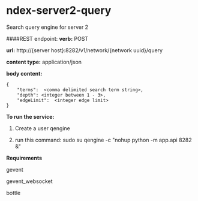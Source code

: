 # ndex-server2-query
Search query engine for server 2

####REST endpoint:
**verb:** POST

**url:** http://{server host}:8282/v1/network/{network uuid}/query

**content type:** application/json

**body content:** 


    {
        "terms":  <comma delimited search term string>,
        "depth": <integer between 1 - 3>, 
        "edgeLimit":  <integer edge limit> 
    }
    
    
**To run the service:**

1. Create a user qengine

2. run this command: sudo su qengine -c "nohup python -m app.api 8282 &"

**Requirements**

gevent

gevent_websocket

bottle
